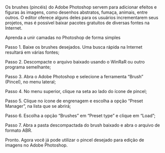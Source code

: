 Os brushes (pincéis) do Adobe Photoshop servem para adicionar efeitos e figuras às imagens, como desenhos abstratos, fumaça, animais, entre outros. O editor oferece alguns deles para os usuários incrementarem seus projetos, mas é possível baixar pacotes gratuitos de diversas fontes na Internet. 

Aprenda a unir camadas no Photoshop de forma simples

Passo 1. Baixe os brushes desejados. Uma busca rápida na Internet resultará em várias fontes;

Passo 2. Descompacte o arquivo baixado usando o WinRaR ou outro programa semelhante;

Passo 3. Abra o Adobe Photoshop e selecione a ferramenta “Brush” (Pincel), no menu lateral;

Passo 4. No menu superior, clique na seta ao lado do ícone de pincel;

Passo 5. Clique no ícone de engrenagem e escolha a opção “Preset Manager”, na lista que se abrirá;

Passo 6. Escolha a opção “Brushes” em “Preset type” e clique em “Load”;

Passo 7. Abra a pasta descompactada do brush baixado e abra o arquivo de formato ABR.

Pronto. Agora você já pode utilizar o pincel desejado para edição de imagens no Adobe Photoshop.
